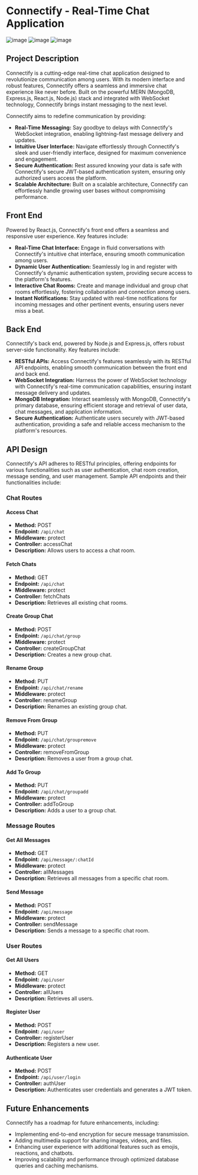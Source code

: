# Connectify - Real-Time Chat Application
![image](https://github.com/ankitjangidx/Chatify/assets/100501722/103fb812-c71b-4744-9881-734cdce16370)
![image](https://github.com/ankitjangidx/Chatify/assets/100501722/f272936d-18b8-4c74-8584-18bb5227ca49)
![image](https://github.com/ankitjangidx/Chatify/assets/100501722/aa5103ed-ca77-4113-ac8c-21f027e12e29)




## Project Description

Connectify is a cutting-edge real-time chat application designed to revolutionize communication among users. With its modern interface and robust features, Connectify offers a seamless and immersive chat experience like never before. Built on the powerful MERN (MongoDB, Express.js, React.js, Node.js) stack and integrated with WebSocket technology, Connectify brings instant messaging to the next level.

Connectify aims to redefine communication by providing:
- **Real-Time Messaging:** Say goodbye to delays with Connectify's WebSocket integration, enabling lightning-fast message delivery and updates.
- **Intuitive User Interface:** Navigate effortlessly through Connectify's sleek and user-friendly interface, designed for maximum convenience and engagement.
- **Secure Authentication:** Rest assured knowing your data is safe with Connectify's secure JWT-based authentication system, ensuring only authorized users access the platform.
- **Scalable Architecture:** Built on a scalable architecture, Connectify can effortlessly handle growing user bases without compromising performance.


## Front End

Powered by React.js, Connectify's front end offers a seamless and responsive user experience. Key features include:
- **Real-Time Chat Interface:** Engage in fluid conversations with Connectify's intuitive chat interface, ensuring smooth communication among users.
- **Dynamic User Authentication:** Seamlessly log in and register with Connectify's dynamic authentication system, providing secure access to the platform's features.
- **Interactive Chat Rooms:** Create and manage individual and group chat rooms effortlessly, fostering collaboration and connection among users.
- **Instant Notifications:** Stay updated with real-time notifications for incoming messages and other pertinent events, ensuring users never miss a beat.

## Back End

Connectify's back end, powered by Node.js and Express.js, offers robust server-side functionality. Key features include:
- **RESTful APIs:** Access Connectify's features seamlessly with its RESTful API endpoints, enabling smooth communication between the front end and back end.
- **WebSocket Integration:** Harness the power of WebSocket technology with Connectify's real-time communication capabilities, ensuring instant message delivery and updates.
- **MongoDB Integration:** Interact seamlessly with MongoDB, Connectify's primary database, ensuring efficient storage and retrieval of user data, chat messages, and application information.
- **Secure Authentication:** Authenticate users securely with JWT-based authentication, providing a safe and reliable access mechanism to the platform's resources.



## API Design

Connectify's API adheres to RESTful principles, offering endpoints for various functionalities such as user authentication, chat room creation, message sending, and user management. Sample API endpoints and their functionalities include:


### Chat Routes

#### Access Chat
- **Method:** POST
- **Endpoint:** `/api/chat`
- **Middleware:** protect
- **Controller:** accessChat
- **Description:** Allows users to access a chat room.

#### Fetch Chats
- **Method:** GET
- **Endpoint:** `/api/chat`
- **Middleware:** protect
- **Controller:** fetchChats
- **Description:** Retrieves all existing chat rooms.

#### Create Group Chat
- **Method:** POST
- **Endpoint:** `/api/chat/group`
- **Middleware:** protect
- **Controller:** createGroupChat
- **Description:** Creates a new group chat.

#### Rename Group
- **Method:** PUT
- **Endpoint:** `/api/chat/rename`
- **Middleware:** protect
- **Controller:** renameGroup
- **Description:** Renames an existing group chat.

#### Remove From Group
- **Method:** PUT
- **Endpoint:** `/api/chat/groupremove`
- **Middleware:** protect
- **Controller:** removeFromGroup
- **Description:** Removes a user from a group chat.

#### Add To Group
- **Method:** PUT
- **Endpoint:** `/api/chat/groupadd`
- **Middleware:** protect
- **Controller:** addToGroup
- **Description:** Adds a user to a group chat.

### Message Routes

#### Get All Messages
- **Method:** GET
- **Endpoint:** `/api/message/:chatId`
- **Middleware:** protect
- **Controller:** allMessages
- **Description:** Retrieves all messages from a specific chat room.

#### Send Message
- **Method:** POST
- **Endpoint:** `/api/message`
- **Middleware:** protect
- **Controller:** sendMessage
- **Description:** Sends a message to a specific chat room.

### User Routes

#### Get All Users
- **Method:** GET
- **Endpoint:** `/api/user`
- **Middleware:** protect
- **Controller:** allUsers
- **Description:** Retrieves all users.

#### Register User
- **Method:** POST
- **Endpoint:** `/api/user`
- **Controller:** registerUser
- **Description:** Registers a new user.

#### Authenticate User
- **Method:** POST
- **Endpoint:** `/api/user/login`
- **Controller:** authUser
- **Description:** Authenticates user credentials and generates a JWT token.


## Future Enhancements

Connectify has a roadmap for future enhancements, including:
- Implementing end-to-end encryption for secure message transmission.
- Adding multimedia support for sharing images, videos, and files.
- Enhancing user experience with additional features such as emojis, reactions, and chatbots.
- Improving scalability and performance through optimized database queries and caching mechanisms.
